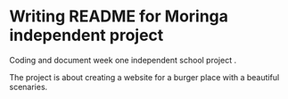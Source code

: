 # Writing README for Moringa independent project

Coding and document week one independent school project .

The project is about creating a website for a burger place with a beautiful scenaries.